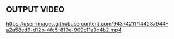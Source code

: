 ## OUTPUT VIDEO





https://user-images.githubusercontent.com/94374211/144287944-a2a58ed9-d12b-4fc5-810e-909c11a3c4b2.mp4

